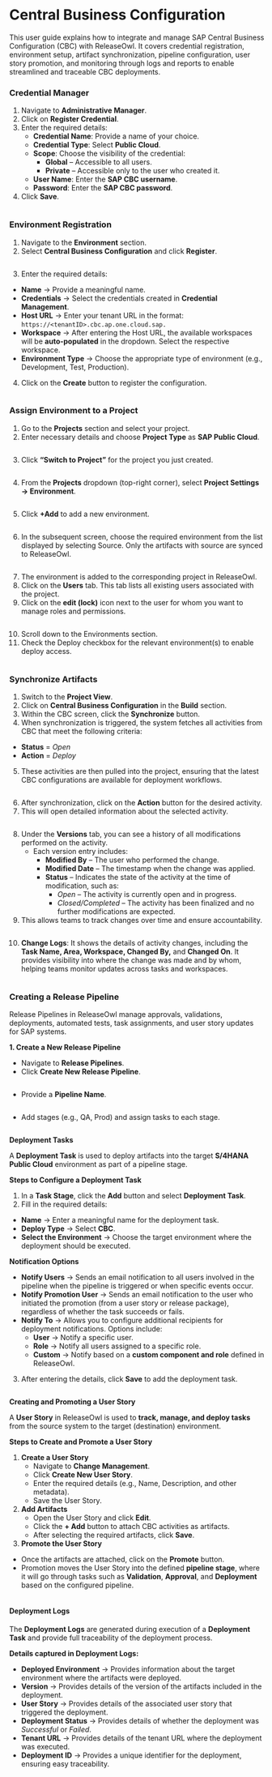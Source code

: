 # Central Business Configuration

This user guide explains how to integrate and manage SAP Central Business Configuration (CBC) with ReleaseOwl. It covers credential registration, environment setup, artifact synchronization, pipeline configuration, user story promotion, and monitoring through logs and reports to enable streamlined and traceable CBC deployments.

### **Credential Manager** <a href="#credential-manager" id="credential-manager"></a>

1. Navigate to **Administrative Manager**.
2. Click on **Register Credential**.
3. Enter the required details:
   * **Credential Name**: Provide a name of your choice.
   * **Credential Type**: Select **Public Cloud**.
   * **Scope**: Choose the visibility of the credential:
     * **Global** – Accessible to all users.
     * **Private** – Accessible only to the user who created it.
   * **User Name**: Enter the **SAP CBC username**.
   * **Password**: Enter the **SAP CBC  password**.
4. Click **Save**.

<figure><img src="../.gitbook/assets/image.png" alt=""><figcaption></figcaption></figure>

### **Environment Registration** <a href="#environment-registration" id="environment-registration"></a>

1. Navigate to the **Environment** section.
2. Select **Central Business Configuration** and click **Register**.

<figure><img src="../.gitbook/assets/image (1).png" alt=""><figcaption></figcaption></figure>

3. Enter the required details:

* **Name** → Provide a meaningful name.
* **Credentials** → Select the credentials created in **Credential Management**.
* **Host URL** → Enter your tenant URL in the format: `https://<tenantID>.cbc.ap.one.cloud.sap.`
* **Workspace** → After entering the Host URL, the available workspaces will be **auto-populated** in the dropdown. Select the respective workspace.
* **Environment Type** → Choose the appropriate type of environment (e.g., Development, Test, Production).

4. Click on the **Create** button to register the configuration.

<figure><img src="../.gitbook/assets/image (2).png" alt=""><figcaption></figcaption></figure>

### **Assign Environment to a Project**

1. Go to the **Projects** section and select your project.
2. Enter necessary details and choose **Project Type** as **SAP Public Cloud**.

<figure><img src="../.gitbook/assets/image (3).png" alt=""><figcaption></figcaption></figure>

3. Click **“Switch to Project”** for the project you just created.

<figure><img src="https://releaseowl.gitbook.io/releaseowl-docs/~gitbook/image?url=https%3A%2F%2F1890383800-files.gitbook.io%2F%7E%2Ffiles%2Fv0%2Fb%2Fgitbook-x-prod.appspot.com%2Fo%2Fspaces%252FDWyxe6hm5vqosFaByVgs%252Fuploads%252FoY3Qi0wCDH1IdOUqlqCM%252Fimage.png%3Falt%3Dmedia%26token%3D4a0c87d4-12f3-49cd-b4c6-dd80e8051c41&#x26;width=768&#x26;dpr=4&#x26;quality=100&#x26;sign=36fc4a&#x26;sv=2" alt=""><figcaption></figcaption></figure>

4. From the **Projects** dropdown (top-right corner), select **Project Settings → Environment**.

<figure><img src="https://releaseowl.gitbook.io/releaseowl-docs/~gitbook/image?url=https%3A%2F%2F1890383800-files.gitbook.io%2F%7E%2Ffiles%2Fv0%2Fb%2Fgitbook-x-prod.appspot.com%2Fo%2Fspaces%252FDWyxe6hm5vqosFaByVgs%252Fuploads%252FFRngNLa4zFflP57OEDkW%252Fimage.png%3Falt%3Dmedia%26token%3D7cb30c81-5048-4fd4-840b-1394ad9d2003&#x26;width=768&#x26;dpr=4&#x26;quality=100&#x26;sign=e25e5410&#x26;sv=2" alt=""><figcaption></figcaption></figure>

5. Click **+Add** to add a new environment.

<figure><img src="../.gitbook/assets/image (4).png" alt=""><figcaption></figcaption></figure>

6. In the subsequent screen, choose the required environment from the list displayed by selecting Source. Only the artifacts with source are synced to ReleaseOwl.

<figure><img src="https://releaseowl.gitbook.io/releaseowl-docs/~gitbook/image?url=https%3A%2F%2F1890383800-files.gitbook.io%2F%7E%2Ffiles%2Fv0%2Fb%2Fgitbook-x-prod.appspot.com%2Fo%2Fspaces%252FDWyxe6hm5vqosFaByVgs%252Fuploads%252FiLZgyh0opkwImR2q0yzw%252Fimage.png%3Falt%3Dmedia%26token%3D97bb773c-438d-4a7a-aefd-805cb5853316&#x26;width=768&#x26;dpr=4&#x26;quality=100&#x26;sign=602ae35e&#x26;sv=2" alt=""><figcaption></figcaption></figure>

7. The environment is added to the corresponding project in ReleaseOwl.
8. Click on the **Users** tab. This tab lists all existing users associated with the project.
9. Click on the **edit (lock)** icon next to the user for whom you want to manage roles and permissions.

<figure><img src="../.gitbook/assets/image (5).png" alt=""><figcaption></figcaption></figure>

10. Scroll down to the Environments section.
11. Check the Deploy checkbox for the relevant environment(s) to enable deploy access.

<figure><img src="https://releaseowl.gitbook.io/releaseowl-docs/~gitbook/image?url=https%3A%2F%2F1890383800-files.gitbook.io%2F%7E%2Ffiles%2Fv0%2Fb%2Fgitbook-x-prod.appspot.com%2Fo%2Fspaces%252FDWyxe6hm5vqosFaByVgs%252Fuploads%252F0cPCCoVERKPduu1KvXau%252Fimage.png%3Falt%3Dmedia%26token%3D01ab2d64-1f49-44a5-87c6-b2880a7956fa&#x26;width=768&#x26;dpr=4&#x26;quality=100&#x26;sign=a378ba3d&#x26;sv=2" alt=""><figcaption></figcaption></figure>

### **Synchronize Artifacts**

1. Switch to the **Project View**.
2. Click on **Central Business Configuration** in the **Build** section.
3. Within the CBC screen, click the **Synchronize** button.
4. When synchronization is triggered, the system fetches all activities from CBC that meet the following criteria:

* **Status** = _Open_
* **Action** = _Deploy_

5. These activities are then pulled into the project, ensuring that the latest CBC configurations are available for deployment workflows.

<figure><img src="../.gitbook/assets/image (6).png" alt=""><figcaption></figcaption></figure>

6. After synchronization, click on the **Action** button for the desired activity.
7. This will open detailed information about the selected activity.

<figure><img src="../.gitbook/assets/image (7).png" alt=""><figcaption></figcaption></figure>

8. Under the **Versions** tab, you can see a history of all modifications performed on the activity.
   * Each version entry includes:
     * **Modified By** – The user who performed the change.
     * **Modified Date** – The timestamp when the change was applied.
     * **Status** – Indicates the state of the activity at the time of modification, such as:
       * _Open_ – The activity is currently open and in progress.
       * _Closed/Completed_ – The activity has been finalized and no further modifications are expected.
9. This allows teams to track changes over time and ensure accountability.

<figure><img src="../.gitbook/assets/image (8).png" alt=""><figcaption></figcaption></figure>

10. **Change Logs**: It shows the details of activity changes, including the **Task Name, Area, Workspace, Changed By,** and **Changed On**. It provides visibility into where the change was made and by whom, helping teams monitor updates across tasks and workspaces.

<figure><img src="../.gitbook/assets/image (9).png" alt=""><figcaption></figcaption></figure>

### **Creating a Release Pipeline**

Release Pipelines in ReleaseOwl manage approvals, validations, deployments, automated tests, task assignments, and user story updates for SAP systems.

**1. Create a New Release Pipeline**

* Navigate to **Release Pipelines**.
* Click **Create New Release Pipeline**.

<figure><img src="../.gitbook/assets/image (10).png" alt=""><figcaption></figcaption></figure>

* Provide a **Pipeline Name**.

<figure><img src="../.gitbook/assets/image (11).png" alt=""><figcaption></figcaption></figure>

* Add stages (e.g., QA, Prod) and assign tasks to each stage.

<figure><img src="../.gitbook/assets/image (12).png" alt=""><figcaption></figcaption></figure>

**Deployment Tasks**

A **Deployment Task** is used to deploy artifacts into the target **S/4HANA Public Cloud** environment as part of a pipeline stage.

**Steps to Configure a Deployment Task**

1. In a **Task Stage**, click the **Add** button and select **Deployment Task**.
2. Fill in the required details:

* **Name** → Enter a meaningful name for the deployment task.
* **Deploy Type** → Select **CBC**.
* **Select the Environment** → Choose the target environment where the deployment should be executed.

**Notification Options**

* **Notify Users** → Sends an email notification to all users involved in the pipeline when the pipeline is triggered or when specific events occur.
* **Notify Promotion User** → Sends an email notification to the user who initiated the promotion (from a user story or release package), regardless of whether the task succeeds or fails.
* **Notify To** → Allows you to configure additional recipients for deployment notifications. Options include:
  * **User** → Notify a specific user.
  * **Role** → Notify all users assigned to a specific role.
  * **Custom** → Notify based on a **custom component and role** defined in ReleaseOwl.

3. After entering the details, click **Save** to add the deployment task.

<figure><img src="https://releaseowl.gitbook.io/releaseowl-docs/~gitbook/image?url=https%3A%2F%2F1890383800-files.gitbook.io%2F%7E%2Ffiles%2Fv0%2Fb%2Fgitbook-x-prod.appspot.com%2Fo%2Fspaces%252FDWyxe6hm5vqosFaByVgs%252Fuploads%252FwonM23bT0N26ZFUfrLHz%252Fimage.png%3Falt%3Dmedia%26token%3D312a9a79-83e9-43d1-b558-76c0be6e1941&#x26;width=768&#x26;dpr=4&#x26;quality=100&#x26;sign=ee0157a8&#x26;sv=2" alt=""><figcaption></figcaption></figure>

**Creating and Promoting a User Story**

A **User Story** in ReleaseOwl is used to **track, manage, and deploy tasks** from the source system to the target (destination) environment.

**Steps to Create and Promote a User Story**

1. **Create a User Story**
   * Navigate to **Change Management**.
   * Click **Create New User Story**.
   * Enter the required details (e.g., Name, Description, and other metadata).
   * Save the User Story.
2. **Add Artifacts**
   * Open the User Story and click **Edit**.
   * Click the **+ Add** button to attach CBC activities as artifacts.
   * After selecting the required artifacts, click **Save**.
3. **Promote the User Story**

* Once the artifacts are attached, click on the **Promote** button.
* Promotion moves the User Story into the defined **pipeline stage**, where it will go through tasks such as **Validation**, **Approval**, and **Deployment** based on the configured pipeline.

<figure><img src="../.gitbook/assets/image (15).png" alt=""><figcaption></figcaption></figure>

#### **Deployment Logs**

The **Deployment Logs** are generated during execution of a **Deployment Task** and provide full traceability of the deployment process.

**Details captured in Deployment Logs:**

* **Deployed Environment** → Provides information about the target environment where the artifacts were deployed.
* **Version** → Provides details of the version of the artifacts included in the deployment.
* **User Story** → Provides details of the associated user story that triggered the deployment.
* **Deployment Status** → Provides details of whether the deployment was _Successful_ or _Failed_.
* **Tenant URL** → Provides details of the tenant URL where the deployment was executed.
* **Deployment ID** → Provides a unique identifier for the deployment, ensuring easy traceability.

<figure><img src="../.gitbook/assets/image (16).png" alt=""><figcaption></figcaption></figure>
